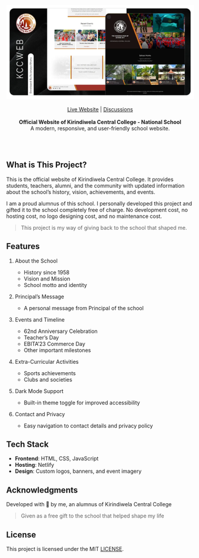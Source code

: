 <div align="center">
    <img alt="Kirindiwela Central College Banner" src="doc_assets/main_poster.webp"/>
</div>

<br/>

<div align="center">
    <a href="https://kccn.netlify.app">Live Website</a> |
    <a href="https://github.com/dulanjayabhanu/KccWeb/discussions">Discussions</a>
</div>

<br/>

<div align="center">
    <strong>Official Website of Kirindiwela Central College - National School</strong>
    <br>
    A modern, responsive, and user-friendly school website.
</div>

<br><br>

## What is This Project?

This is the official website of Kirindiwela Central College. It provides students, teachers, alumni, and the community with updated information about the school’s history, vision, achievements, and events.  

I am a proud alumnus of this school. I personally developed this project and gifted it to the school completely free of charge. No development cost, no hosting cost, no logo designing cost, and no maintenance cost.  

> This project is my way of giving back to the school that shaped me.

## Features

1. About the School
    - History since 1958  
    - Vision and Mission  
    - School motto and identity  

2. Principal’s Message  
    - A personal message from Principal of the school  

3. Events and Timeline  
    - 62nd Anniversary Celebration  
    - Teacher’s Day  
    - EBITA’23 Commerce Day  
    - Other important milestones  

4. Extra-Curricular Activities  
    - Sports achievements  
    - Clubs and societies  

5. Dark Mode Support  
    - Built-in theme toggle for improved accessibility  

6. Contact and Privacy  
    - Easy navigation to contact details and privacy policy  

## Tech Stack
- **Frontend**: HTML, CSS, JavaScript
- **Hosting**: Netlify
- **Design**: Custom logos, banners, and event imagery  

## Acknowledgments

Developed with 🧡 by me, an alumnus of Kirindiwela Central College

> Given as a free gift to the school that helped shape my life

## License

This project is licensed under the MIT [LICENSE](https://github.com/dulanjayabhanu/KccWeb/blob/main/LICENSE).

